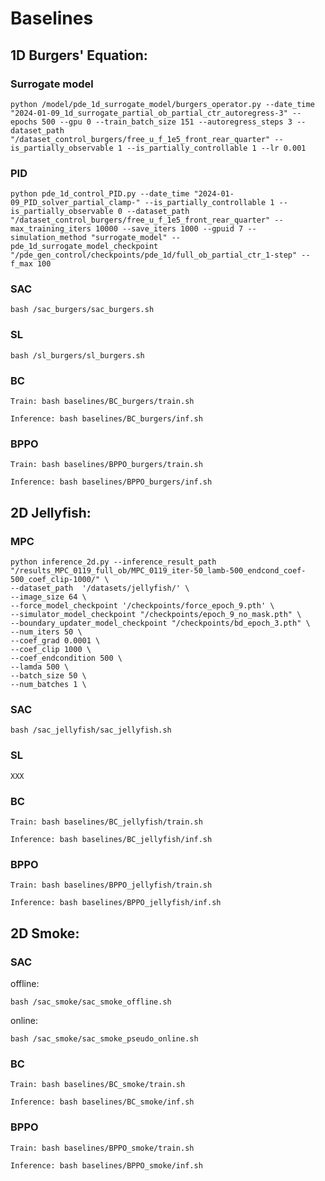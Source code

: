 # Baselines

## 1D Burgers' Equation:
### Surrogate model
```code
python /model/pde_1d_surrogate_model/burgers_operator.py --date_time "2024-01-09_1d_surrogate_partial_ob_partial_ctr_autoregress-3" --epochs 500 --gpu 0 --train_batch_size 151 --autoregress_steps 3 --dataset_path "/dataset_control_burgers/free_u_f_1e5_front_rear_quarter" --is_partially_observable 1 --is_partially_controllable 1 --lr 0.001
```
### PID
```code
python pde_1d_control_PID.py --date_time "2024-01-09_PID_solver_partial_clamp-" --is_partially_controllable 1 --is_partially_observable 0 --dataset_path "/dataset_control_burgers/free_u_f_1e5_front_rear_quarter" --max_training_iters 10000 --save_iters 1000 --gpuid 7 --simulation_method "surrogate_model" --pde_1d_surrogate_model_checkpoint "/pde_gen_control/checkpoints/pde_1d/full_ob_partial_ctr_1-step" --f_max 100
```
### SAC
```code
bash /sac_burgers/sac_burgers.sh
```

### SL
```code
bash /sl_burgers/sl_burgers.sh
```

### BC
```code
Train: bash baselines/BC_burgers/train.sh

Inference: bash baselines/BC_burgers/inf.sh
```

### BPPO
```code
Train: bash baselines/BPPO_burgers/train.sh

Inference: bash baselines/BPPO_burgers/inf.sh
```

## 2D Jellyfish:
### MPC
```code
python inference_2d.py --inference_result_path "/results_MPC_0119_full_ob/MPC_0119_iter-50_lamb-500_endcond_coef-500_coef_clip-1000/" \
--dataset_path  '/datasets/jellyfish/' \
--image_size 64 \
--force_model_checkpoint '/checkpoints/force_epoch_9.pth' \
--simulator_model_checkpoint "/checkpoints/epoch_9_no_mask.pth" \
--boundary_updater_model_checkpoint "/checkpoints/bd_epoch_3.pth" \
--num_iters 50 \
--coef_grad 0.0001 \
--coef_clip 1000 \
--coef_endcondition 500 \
--lamda 500 \
--batch_size 50 \
--num_batches 1 \
```
### SAC
```code
bash /sac_jellyfish/sac_jellyfish.sh
```
### SL
```code
XXX
```

### BC
```code
Train: bash baselines/BC_jellyfish/train.sh

Inference: bash baselines/BC_jellyfish/inf.sh
```

### BPPO
```code
Train: bash baselines/BPPO_jellyfish/train.sh

Inference: bash baselines/BPPO_jellyfish/inf.sh
```

## 2D Smoke:
### SAC
offline:
```code
bash /sac_smoke/sac_smoke_offline.sh
```
online:
```code
bash /sac_smoke/sac_smoke_pseudo_online.sh
```

### BC
```code
Train: bash baselines/BC_smoke/train.sh

Inference: bash baselines/BC_smoke/inf.sh
```

### BPPO
```code
Train: bash baselines/BPPO_smoke/train.sh

Inference: bash baselines/BPPO_smoke/inf.sh
```

